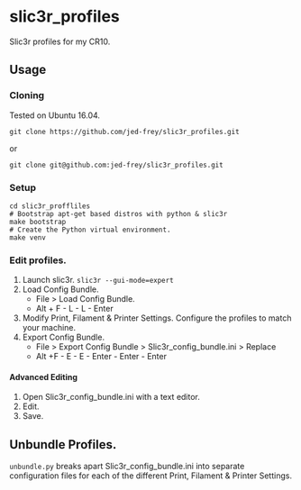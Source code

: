 # slic3r_profiles
Slic3r profiles for my CR10.

## Usage

### Cloning

Tested on Ubuntu 16.04.

    git clone https://github.com/jed-frey/slic3r_profiles.git
    
or
   
    git clone git@github.com:jed-frey/slic3r_profiles.git
    
### Setup
    
    cd slic3r_proffliles
    # Bootstrap apt-get based distros with python & slic3r
    make bootstrap 
    # Create the Python virtual environment.
    make venv
    
### Edit profiles.
 
1. Launch slic3r.
    `slic3r --gui-mode=expert`
2. Load Config Bundle.
    - File > Load Config Bundle.
    - Alt + F - L - L - Enter
3. Modify Print, Filament & Printer Settings.
    Configure the profiles to match your machine.
4. Export Config Bundle.
    - File > Export Config Bundle > Slic3r_config_bundle.ini > Replace
    - Alt +F - E - E - Enter - Enter - Enter
    
#### Advanced Editing
 
 1. Open Slic3r_config_bundle.ini  with a text editor.
 2. Edit.
 3. Save.
 
    
## Unbundle Profiles.

``unbundle.py`` breaks apart  Slic3r_config_bundle.ini  into separate configuration files for each of the different Print, Filament & Printer Settings.
    